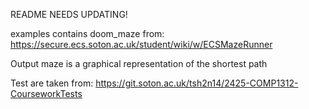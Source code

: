 README NEEDS UPDATING!

examples contains doom_maze from: https://secure.ecs.soton.ac.uk/student/wiki/w/ECSMazeRunner

Output maze is a graphical representation of the shortest path

Test are taken from: https://git.soton.ac.uk/tsh2n14/2425-COMP1312-CourseworkTests